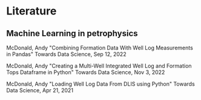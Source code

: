 # Literature 

## Machine Learning in petrophysics

McDonald, Andy
"Combining Formation Data With Well Log Measurements in Pandas"
Towards Data Science, Sep 12, 2022

McDonald, Andy
"Creating a Multi-Well Integrated Well Log and Formation Tops Dataframe in Python"
Towards Data Science, Nov 3, 2022

McDonald, Andy
"Loading Well Log Data From DLIS using Python"
Towards Data Science, Apr 21, 2021




